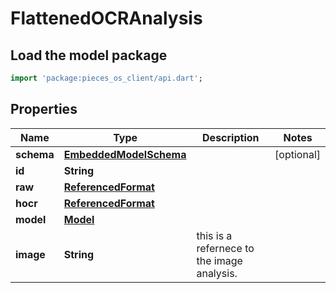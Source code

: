 # FlattenedOCRAnalysis

## Load the model package
```dart
import 'package:pieces_os_client/api.dart';
```

## Properties
Name | Type | Description | Notes
------------ | ------------- | ------------- | -------------
**schema** | [**EmbeddedModelSchema**](EmbeddedModelSchema) |  | [optional] 
**id** | **String** |  | 
**raw** | [**ReferencedFormat**](ReferencedFormat) |  | 
**hocr** | [**ReferencedFormat**](ReferencedFormat) |  | 
**model** | [**Model**](Model) |  | 
**image** | **String** | this is a refernece to the image analysis. | 




